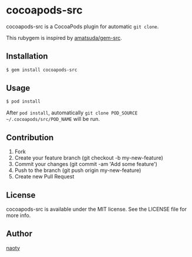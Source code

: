 # cocoapods-src

cocoapods-src is a CocoaPods plugin for automatic `git clone`.

This rubygem is inspired by [amatsuda/gem-src](https://github.com/amatsuda/gem-src).

## Installation

```bash
$ gem install cocoapods-src
```

## Usage

```bash
$ pod install
```

After `pod install`, automatically `git clone POD_SOURCE ~/.cocoapods/src/POD_NAME` will be run.

## Contribution

1. Fork
2. Create your feature branch (git checkout -b my-new-feature)
3. Commit your changes (git commit -am 'Add some feature')
4. Push to the branch (git push origin my-new-feature)
5. Create new Pull Request

## License

cocoapods-src is available under the MIT license. See the LICENSE file for more info.

## Author

[naoty](https://github.com/naoty)

